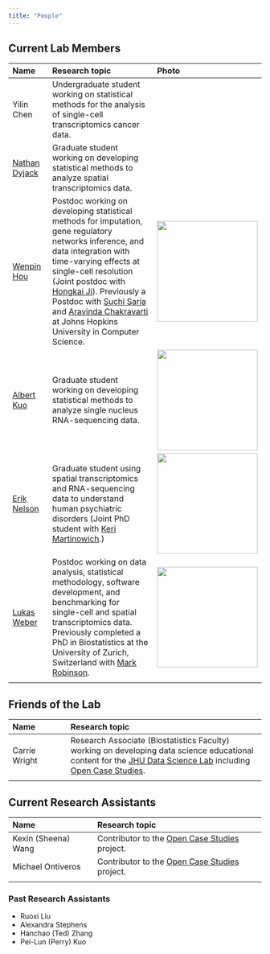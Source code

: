 ```yaml
---
title: "People"
---
```


## Current Lab Members 

| Name| Research topic | Photo |
| :---- | :---- | :---- |
| Yilin Chen | Undergraduate student working on statistical methods for the analysis of single-cell transcriptomics cancer data. | | 
| [Nathan Dyjack](https://scholar.google.com/citations?user=KXKrFoAAAAAJ) | Graduate student working on developing statistical methods to analyze spatial transcriptomics data. | | 
| [Wenpin Hou](https://winnie09.github.io/Wenpin_Hou/) | Postdoc working on developing statistical methods for imputation, gene regulatory networks inference, and data integration with time-varying effects at single-cell resolution (Joint postdoc with [Hongkai Ji](http://www.biostat.jhsph.edu/~hji/)). Previously a Postdoc with [Suchi Saria](https://suchisaria.jhu.edu) and [Aravinda Chakravarti](https://aravindachakravartilab.org) at Johns Hopkins University in Computer Science. | <img width="200" src="/./images/wenpin_hou.jpg"> |
| [Albert Kuo](https://albertkuo.me) | Graduate student working on developing statistical methods to analyze single nucleus RNA-sequencing data. | <img width="200" src="/./images/albert_kuo.png"> | 
| [Erik Nelson](https://cmm.jhmi.edu/index.php/cmm-student/erik-nelson/) | Graduate student using spatial transcriptomics and RNA-sequencing data to understand human psychiatric disorders (Joint PhD student with [Keri Martinowich](https://twitter.com/martinowk).) | <img width="200" src="/./images/erik_nelson.png"> |
| [Lukas Weber](https://lmweber.github.io) | Postdoc working on data analysis, statistical methodology, software development, and benchmarking for single-cell and spatial transcriptomics data. Previously completed a PhD in Biostatistics at the University of Zurich, Switzerland with [Mark Robinson](https://robinsonlabuzh.github.io). | <img width="200" src="/./images/lukas_weber.jpg"> |
|<img width=250/>|<img width=600/>|<img width=200/>|

## Friends of the Lab

| Name| Research topic |
| :---- | :---- | 
| Carrie Wright | Research Associate (Biostatistics Faculty) working on developing data science educational content for the [JHU Data Science Lab](https://jhudatascience.org) including [Open Case Studies](https://opencasestudies.github.io). |
|<img width=250/>|<img width=600/>|


## Current Research Assistants 

| Name| Research topic |
| :---- | :---- | 
| Kexin (Sheena) Wang | Contributor to the [Open Case Studies](https://opencasestudies.github.io) project. |
|Michael Ontiveros | Contributor to the [Open Case Studies](https://opencasestudies.github.io) project. |
|<img width=250/>|<img width=600/>|


### Past Research Assistants 

- Ruoxi Liu
- Alexandra Stephens
- Hanchao (Ted) Zhang
- Pei-Lun (Perry) Kuo



